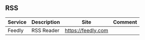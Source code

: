 ## RSS

| Service | Description | Site | Comment |
| --- | --- | --- | --- |
| Feedly | RSS Reader | https://feedly.com |
